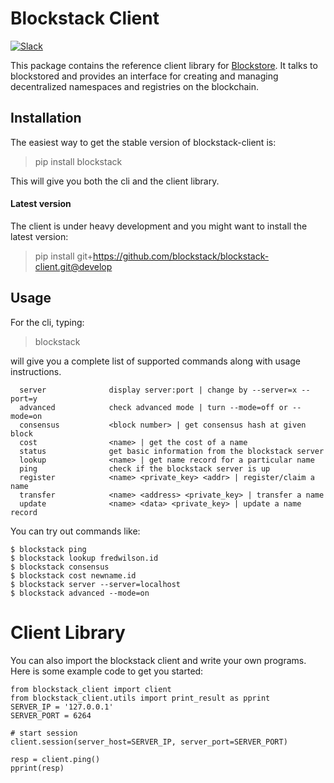 # Blockstack Client

[![Slack](http://slack.blockstack.org/badge.svg)](http://slack.blockstack.org/)

This package contains the reference client library for
[Blockstore](https://github.com/blockstack/blockstore). It talks to blockstored
and provides an interface for creating and managing decentralized namespaces and
registries on the blockchain.

## Installation

The easiest way to get the stable version of blockstack-client is:

> pip install blockstack

This will give you both the cli and the client library.

#### Latest version

The client is under heavy development and you might want to install the latest version:

> pip install git+https://github.com/blockstack/blockstack-client.git@develop

## Usage 

For the cli, typing: 

> blockstack

will give you a complete list of supported commands along with
usage instructions.
```
  server              display server:port | change by --server=x --port=y
  advanced            check advanced mode | turn --mode=off or --mode=on
  consensus           <block number> | get consensus hash at given block
  cost                <name> | get the cost of a name
  status              get basic information from the blockstack server
  lookup              <name> | get name record for a particular name
  ping                check if the blockstack server is up
  register            <name> <private_key> <addr> | register/claim a name
  transfer            <name> <address> <private_key> | transfer a name
  update              <name> <data> <private_key> | update a name record
```

You can try out commands like: 
```
$ blockstack ping
$ blockstack lookup fredwilson.id
$ blockstack consensus
$ blockstack cost newname.id
$ blockstack server --server=localhost
$ blockstack advanced --mode=on
```

# Client Library

You can also import the blockstack client and write your own programs. Here is some example code to get you started:

```
from blockstack_client import client
from blockstack_client.utils import print_result as pprint
SERVER_IP = '127.0.0.1'
SERVER_PORT = 6264

# start session
client.session(server_host=SERVER_IP, server_port=SERVER_PORT)

resp = client.ping()
pprint(resp)
```